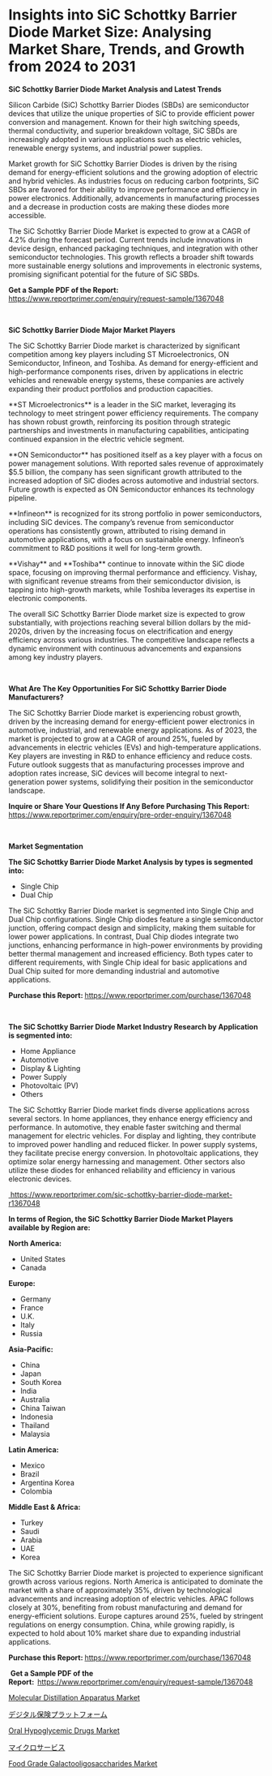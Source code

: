 <p><h1>Insights into SiC Schottky Barrier Diode Market Size: Analysing Market Share, Trends, and Growth from 2024 to 2031</h1></p><p><strong>SiC Schottky Barrier Diode Market Analysis and Latest Trends</strong></p>
<p><p>Silicon Carbide (SiC) Schottky Barrier Diodes (SBDs) are semiconductor devices that utilize the unique properties of SiC to provide efficient power conversion and management. Known for their high switching speeds, thermal conductivity, and superior breakdown voltage, SiC SBDs are increasingly adopted in various applications such as electric vehicles, renewable energy systems, and industrial power supplies.</p><p>Market growth for SiC Schottky Barrier Diodes is driven by the rising demand for energy-efficient solutions and the growing adoption of electric and hybrid vehicles. As industries focus on reducing carbon footprints, SiC SBDs are favored for their ability to improve performance and efficiency in power electronics. Additionally, advancements in manufacturing processes and a decrease in production costs are making these diodes more accessible. </p><p>The SiC Schottky Barrier Diode Market is expected to grow at a CAGR of 4.2% during the forecast period. Current trends include innovations in device design, enhanced packaging techniques, and integration with other semiconductor technologies. This growth reflects a broader shift towards more sustainable energy solutions and improvements in electronic systems, promising significant potential for the future of SiC SBDs.</p></p>
<p><strong>Get a Sample PDF of the Report:&nbsp;</strong> <a href="https://www.reportprimer.com/enquiry/request-sample/1367048">https://www.reportprimer.com/enquiry/request-sample/1367048</a></p>
<p>&nbsp;</p>
<p><strong>SiC Schottky Barrier Diode Major Market Players</strong></p>
<p><p>The SiC Schottky Barrier Diode market is characterized by significant competition among key players including ST Microelectronics, ON Semiconductor, Infineon, and Toshiba. As demand for energy-efficient and high-performance components rises, driven by applications in electric vehicles and renewable energy systems, these companies are actively expanding their product portfolios and production capacities.</p><p>**ST Microelectronics** is a leader in the SiC market, leveraging its technology to meet stringent power efficiency requirements. The company has shown robust growth, reinforcing its position through strategic partnerships and investments in manufacturing capabilities, anticipating continued expansion in the electric vehicle segment.</p><p>**ON Semiconductor** has positioned itself as a key player with a focus on power management solutions. With reported sales revenue of approximately $5.5 billion, the company has seen significant growth attributed to the increased adoption of SiC diodes across automotive and industrial sectors. Future growth is expected as ON Semiconductor enhances its technology pipeline.</p><p>**Infineon** is recognized for its strong portfolio in power semiconductors, including SiC devices. The company’s revenue from semiconductor operations has consistently grown, attributed to rising demand in automotive applications, with a focus on sustainable energy. Infineon’s commitment to R&D positions it well for long-term growth.</p><p>**Vishay** and **Toshiba** continue to innovate within the SiC diode space, focusing on improving thermal performance and efficiency. Vishay, with significant revenue streams from their semiconductor division, is tapping into high-growth markets, while Toshiba leverages its expertise in electronic components.</p><p>The overall SiC Schottky Barrier Diode market size is expected to grow substantially, with projections reaching several billion dollars by the mid-2020s, driven by the increasing focus on electrification and energy efficiency across various industries. The competitive landscape reflects a dynamic environment with continuous advancements and expansions among key industry players.</p></p>
<p>&nbsp;</p>
<p><strong>What Are The Key Opportunities For SiC Schottky Barrier Diode Manufacturers?</strong></p>
<p><p>The SiC Schottky Barrier Diode market is experiencing robust growth, driven by the increasing demand for energy-efficient power electronics in automotive, industrial, and renewable energy applications. As of 2023, the market is projected to grow at a CAGR of around 25%, fueled by advancements in electric vehicles (EVs) and high-temperature applications. Key players are investing in R&D to enhance efficiency and reduce costs. Future outlook suggests that as manufacturing processes improve and adoption rates increase, SiC devices will become integral to next-generation power systems, solidifying their position in the semiconductor landscape.</p></p>
<p><strong>Inquire or Share Your Questions If Any Before Purchasing This Report:</strong> <a href="https://www.reportprimer.com/enquiry/pre-order-enquiry/1367048">https://www.reportprimer.com/enquiry/pre-order-enquiry/1367048</a></p>
<p>&nbsp;</p>
<p><strong>Market Segmentation</strong></p>
<p><strong>The SiC Schottky Barrier Diode Market Analysis by types is segmented into:</strong></p>
<p><ul><li>Single Chip</li><li>Dual Chip</li></ul></p>
<p><p>The SiC Schottky Barrier Diode market is segmented into Single Chip and Dual Chip configurations. Single Chip diodes feature a single semiconductor junction, offering compact design and simplicity, making them suitable for lower power applications. In contrast, Dual Chip diodes integrate two junctions, enhancing performance in high-power environments by providing better thermal management and increased efficiency. Both types cater to different requirements, with Single Chip ideal for basic applications and Dual Chip suited for more demanding industrial and automotive applications.</p></p>
<p><strong>Purchase this Report:&nbsp;</strong><a href="https://www.reportprimer.com/purchase/1367048">https://www.reportprimer.com/purchase/1367048</a></p>
<p>&nbsp;</p>
<p><strong>The SiC Schottky Barrier Diode Market Industry Research by Application is segmented into:</strong></p>
<p><ul><li>Home Appliance</li><li>Automotive</li><li>Display & Lighting</li><li>Power Supply</li><li>Photovoltaic (PV)</li><li>Others</li></ul></p>
<p><p>The SiC Schottky Barrier Diode market finds diverse applications across several sectors. In home appliances, they enhance energy efficiency and performance. In automotive, they enable faster switching and thermal management for electric vehicles. For display and lighting, they contribute to improved power handling and reduced flicker. In power supply systems, they facilitate precise energy conversion. In photovoltaic applications, they optimize solar energy harnessing and management. Other sectors also utilize these diodes for enhanced reliability and efficiency in various electronic devices.</p></p>
<p><a href="https://www.reportprimer.com/sic-schottky-barrier-diode-market-r1367048">&nbsp;https://www.reportprimer.com/sic-schottky-barrier-diode-market-r1367048</a></p>
<p><strong>In terms of Region, the SiC Schottky Barrier Diode Market Players available by Region are:</strong></p>
<p>
    <p> <strong> North America: </strong>
        <ul>
            <li>United States</li>
            <li>Canada</li>
        </ul>
        </p> 
    <p> <strong> Europe: </strong>
        <ul>
            <li>Germany</li>
            <li>France</li>
            <li>U.K.</li>
            <li>Italy</li>
            <li>Russia</li>
        </ul>
        </p> 
    <p> <strong> Asia-Pacific: </strong>
        <ul>
            <li>China</li>
            <li>Japan</li>
            <li>South Korea</li>
            <li>India</li>
            <li>Australia</li>
            <li>China Taiwan</li>
            <li>Indonesia</li>
            <li>Thailand</li>
            <li>Malaysia</li>
        </ul>
        </p> 
    <p> <strong> Latin America: </strong>
        <ul>
            <li>Mexico</li>
            <li>Brazil</li>
            <li>Argentina Korea</li>
            <li>Colombia</li>
        </ul>
        </p> 
    <p> <strong> Middle East & Africa: </strong>
        <ul>
            <li>Turkey</li>
            <li>Saudi</li>
            <li>Arabia</li>
            <li>UAE</li>
            <li>Korea</li>
        </ul>
    </p>
    </p>
<p><p>The SiC Schottky Barrier Diode market is projected to experience significant growth across various regions. North America is anticipated to dominate the market with a share of approximately 35%, driven by technological advancements and increasing adoption of electric vehicles. APAC follows closely at 30%, benefiting from robust manufacturing and demand for energy-efficient solutions. Europe captures around 25%, fueled by stringent regulations on energy consumption. China, while growing rapidly, is expected to hold about 10% market share due to expanding industrial applications.</p></p>
<p><strong>Purchase this Report: </strong><a href="https://www.reportprimer.com/purchase/1367048">https://www.reportprimer.com/purchase/1367048</a></p>
<p>&nbsp;<strong>Get a Sample PDF of the Report:&nbsp;&nbsp;</strong><a href="https://www.reportprimer.com/enquiry/request-sample/1367048">https://www.reportprimer.com/enquiry/request-sample/1367048</a></p>
<p><strong></strong></p>
<p><p><a href="https://www.linkedin.com/pulse/molecular-distillation-apparatus-industry-analysis-report-its-market-ehmyc?trackingId=3uYXSrEAQe2wKoDY3J7YyQ%3D%3D">Molecular Distillation Apparatus Market</a></p><p><a href="https://medium.com/@nickolej2mc/%E3%82%B0%E3%83%AD%E3%83%BC%E3%83%90%E3%83%AB%E3%83%87%E3%82%B8%E3%82%BF%E3%83%AB%E4%BF%9D%E9%99%BA%E3%83%97%E3%83%A9%E3%83%83%E3%83%88%E3%83%95%E3%82%A9%E3%83%BC%E3%83%A0%E5%B8%82%E5%A0%B4%E3%81%AE%E3%82%B7%E3%82%A7%E3%82%A2%E3%81%A8%E6%88%90%E9%95%B7%E6%A9%9F%E4%BC%9A-2024%E5%B9%B4%E3%81%8B%E3%82%892031%E5%B9%B4%E3%81%BE%E3%81%A7%E3%81%AE%E6%9C%9F%E9%96%93%E3%81%AB%E3%81%8A%E3%81%84%E3%81%A65-9-%E3%81%AE-cagr-%E3%81%A7%E6%88%90%E9%95%B7%E3%81%99%E3%82%8B%E5%B8%82%E5%A0%B4%E8%A6%8F%E6%A8%A1-5d672f58a651">デジタル保険プラットフォーム</a></p><p><a href="https://www.linkedin.com/pulse/oral-hypoglycemic-drugs-market-trends-regional-insights-forecasted-9nrbc?trackingId=Sn6AkC%2BJRKa9MoCIHNbPtw%3D%3D">Oral Hypoglycemic Drugs Market</a></p><p><a href="https://medium.com/@harperhe4e26/%E3%83%9E%E3%82%A4%E3%82%AF%E3%83%AD%E3%82%B5%E3%83%BC%E3%83%93%E3%82%B9%E3%81%AE%E5%B8%82%E5%A0%B4%E3%82%A2%E3%83%97%E3%83%AA%E3%82%B1%E3%83%BC%E3%82%B7%E3%83%A7%E3%83%B3%E3%81%AE%E5%BD%B9%E5%89%B2-%E5%B0%8F%E5%A3%B2%E3%81%A8e%E3%82%B3%E3%83%9E%E3%83%BC%E3%82%B9-%E3%83%98%E3%83%AB%E3%82%B9%E3%82%B1%E3%82%A2-%E3%83%A1%E3%83%87%E3%82%A3%E3%82%A2%E3%81%A8%E3%82%A8%E3%83%B3%E3%82%BF%E3%83%BC%E3%83%86%E3%82%A4%E3%83%B3%E3%83%A1%E3%83%B3%E3%83%88-%E9%8A%80%E8%A1%8C-%E9%87%91%E8%9E%8D%E3%82%B5%E3%83%BC%E3%83%93%E3%82%B9-%E4%BF%9D%E9%99%BA-it-%E6%94%BF%E5%BA%9C-%E4%BA%A4%E9%80%9A%E3%81%A8%E3%83%AD%E3%82%B8%E3%82%B9%E3%83%86%E3%82%A3%E3%82%AF%E3%82%B9-%E8%A3%BD%E9%80%A0-%E9%9B%BB%E6%B0%97%E9%80%9A%E4%BF%A1-%E3%81%8A%E3%82%88%E3%81%B3%E5%B8%82%E5%A0%B4%E3%82%BF%E3%82%A4%E3%83%97-45871ef4092b">マイクロサービス</a></p><p><a href="https://issuu.com/reportprime-2/docs/food-grade-galactooligosaccharides-_bb121e771df227">Food Grade Galactooligosaccharides Market</a></p></p>